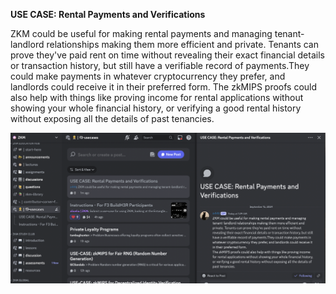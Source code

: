 **USE CASE: Rental Payments and Verifications**

ZKM could be useful for making rental payments and managing tenant-landlord relationships making them more efficient and private. Tenants can prove they've paid rent on time without revealing their exact financial details or transaction history, but still have a verifiable record of payments.They could make payments in whatever cryptocurrency they prefer, and landlords could receive it in their preferred form.
The zkMIPS proofs could also help with things like proving income for rental applications without showing your whole financial history, or verifying a good rental history without exposing all the details of past tenancies.

![alt text](<usecase screenshot.png>)